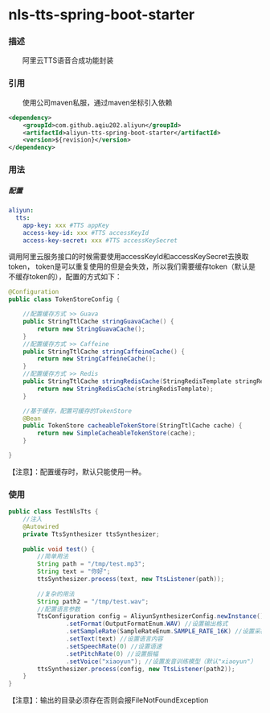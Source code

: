 # nls-tts-spring-boot-starter
### 描述
&emsp;&emsp;阿里云TTS语音合成功能封装

### 引用
&emsp;&emsp;使用公司maven私服，通过maven坐标引入依赖 
```xml
<dependency>
    <groupId>com.github.aqiu202.aliyun</groupId>
    <artifactId>aliyun-tts-spring-boot-starter</artifactId>
    <version>${revision}</version>
</dependency>
```
### 用法
##### 配置
```yaml
aliyun:
  tts:
    app-key: xxx #TTS appKey
    access-key-id: xxx #TTS accessKeyId
    access-key-secret: xxx #TTS accessKeySecret
```
调用阿里云服务接口的时候需要使用accessKeyId和accessKeySecret去换取token，
token是可以重复使用的但是会失效，所以我们需要缓存token（默认是不缓存token的），配置的方式如下：
```java
@Configuration
public class TokenStoreConfig {

    //配置缓存方式 >> Guava
    public StringTtlCache stringGuavaCache() {
        return new StringGuavaCache();
    }
    //配置缓存方式 >> Caffeine
    public StringTtlCache stringCaffeineCache() {
        return new StringCaffeineCache();
    }
    //配置缓存方式 >> Redis
    public StringTtlCache stringRedisCache(StringRedisTemplate stringRedisTemplate) {
        return new StringRedisCache(stringRedisTemplate);
    }

    //基于缓存，配置可缓存的TokenStore
    @Bean
    public TokenStore cacheableTokenStore(StringTtlCache cache) {
        return new SimpleCacheableTokenStore(cache);
    }

}
```
【注意】：配置缓存时，默认只能使用一种。
### 使用
```java
public class TestNlsTts {
    //注入
    @Autowired
    private TtsSynthesizer ttsSynthesizer;
    
    public void test() {
        //简单用法
        String path = "/tmp/test.mp3";
        String text = "你好";
        ttsSynthesizer.process(text, new TtsListener(path));
        
        //复杂的用法
        String path2 = "/tmp/test.wav";
        //配置语言参数
        TtsConfiguration config = AliyunSynthesizerConfig.newInstance()
				.setFormat(OutputFormatEnum.WAV) //设置输出格式
				.setSampleRate(SampleRateEnum.SAMPLE_RATE_16K) //设置采样率
				.setText(text) //设置语言内容
				.setSpeechRate(0) //设置语速
				.setPitchRate(0) //设置振幅
				.setVoice("xiaoyun"); //设置发音训练模型（默认"xiaoyun"）
	    ttsSynthesizer.process(config, new TtsListener(path2));
    }
}
```
【注意】：输出的目录必须存在否则会报FileNotFoundException
